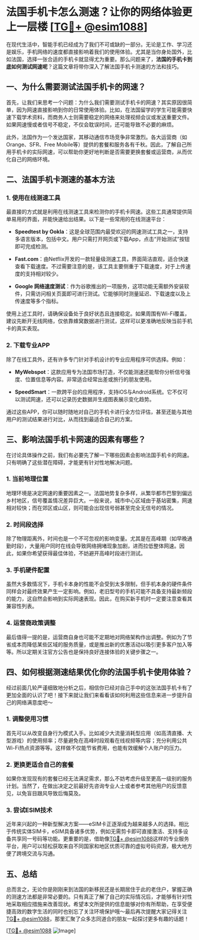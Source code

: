 # 法国手机卡怎么测速？让你的网络体验更上一层楼 [[TG💪+ @esim1088](https://t.me/s/esim1088)]

在现代生活中，智能手机已经成为了我们不可或缺的一部分。无论是工作、学习还是娱乐，手机网络的速度都直接影响着我们的使用体验。尤其是当你身处国外，比如法国，选择一张合适的手机卡就显得尤为重要。那么问题来了，**法国的手机卡到底如何测试网速呢**？这篇文章将带你深入了解法国手机卡测速的方法和技巧。

## 一、为什么需要测试法国手机卡的网速？

首先，让我们来思考一个问题：为什么我们需要测试手机卡的网速？其实原因很简单，因为网速直接影响到你的日常使用体验。比如，在法国留学的学生可能需要快速下载学术资料，而商务人士则需要稳定的网络来处理视频会议或发送重要文件。如果网速慢或者信号不稳定，不仅会耽误时间，还可能导致不必要的麻烦。

此外，法国作为一个发达国家，其移动通信市场竞争非常激烈。各大运营商（如Orange、SFR、Free Mobile等）提供的套餐和服务各有千秋。因此，了解自己所用手机卡的实际网速，可以帮助你更好地判断是否需要更换套餐或运营商，从而优化自己的网络环境。

## 二、法国手机卡测速的基本方法

### 1. 使用在线测速工具

最直接的方式就是利用在线测速工具来检测你的手机卡网速。这些工具通常提供简单易用的界面，并能快速给出结果。以下是一些常用的在线测速平台：

- **Speedtest by Ookla**：这是全球范围内最受欢迎的网速测试工具之一，支持多语言版本，包括中文。用户只需打开网页或下载App，点击“开始测试”按钮即可完成检测。
  
- **Fast.com**：由Netflix开发的一款轻量级测速工具，界面简洁直观，适合快速查看下载速度。不过需要注意的是，该工具主要侧重于下载速度，对于上传速度的支持相对较少。

- **Google 网络速度测试**：作为谷歌推出的一项服务，这项功能无需额外安装软件，只需访问相关页面即可进行测试。它能够同时测量延迟、下载速度以及上传速度等多个指标。

使用上述工具时，请确保设备处于良好状态且连接稳定。如果周围有Wi-Fi覆盖，建议先断开无线网络，仅依靠蜂窝数据进行测试，这样可以更准确地反映当前手机卡的真实表现。

### 2. 下载专业APP

除了在线工具外，还有许多专门针对手机设计的专业应用程序可供选择。例如：

- **MyWebspot**：这款应用专为法国市场打造，不仅能测速还能帮你分析信号强度、位置信息等内容。非常适合经常出差或旅行的朋友使用。
  
- **SpeedSmart**：一款跨平台的应用程序，支持iOS与Android系统。它不仅可以测试网速，还可以记录历史数据并生成图表展示变化趋势。

通过这些APP，你可以随时随地对自己的手机卡进行全方位评估，甚至还能与其他用户的测试结果进行对比，从而找到最适合自己的方案。

## 三、影响法国手机卡网速的因素有哪些？

在讨论具体操作之前，我们有必要先了解一下哪些因素会影响法国手机卡的网速。只有明确了这些潜在障碍，才能更有针对性地解决问题。

### 1. 当前地理位置

地理环境是决定网速的重要因素之一。法国地势复杂多样，从繁华都市巴黎到偏远乡村地区，信号覆盖情况差异巨大。一般来说，城市中心区域由于基站密集，网速相对较快；而在郊区或山区，则可能会出现信号弱甚至完全无信号的情况。

### 2. 时间段选择

除了物理距离外，时间也是一个不可忽视的影响变量。尤其是在高峰期（如早晚通勤时段），大量用户同时在线会导致网络拥堵现象加剧，进而拉低整体网速。因此，如果你希望获得最佳体验，不妨避开高峰时段进行测试。

### 3. 手机硬件配置

虽然大多数情况下，手机卡本身的性能不会受到太多限制，但手机本身的硬件条件同样会对最终效果产生一定影响。例如，老旧型号的手机可能不具备支持最新频段的能力，这自然会影响到实际网速表现。因此，在购买新手机时一定要注意查看其兼容性列表。

### 4. 运营商政策调整

最后值得一提的是，运营商自身也可能不定期地对网络架构作出调整。例如为了节省成本而降低某些区域的服务质量，或是推出新的优惠活动以吸引更多客户加入等等。所以定期关注官方公告也是保持良好连接体验的关键步骤之一。

## 四、如何根据测速结果优化你的法国手机卡使用体验？

经过前面几轮严谨细致地分析之后，相信你已经对自己手中的这张法国手机卡有了更加全面的认识了吧！接下来就让我们来看看该如何利用这些信息来进一步提升自己的网络满意度吧～

### 1. 调整使用习惯

首先可以从改变自身行为模式入手。比如减少大流量消耗型应用（如高清直播、大型游戏）的使用频率；尽量避免在高峰时段观看在线视频等内容；充分利用公共Wi-Fi热点资源等等。这样做不仅能节省费用，也能有效缓解个人账户的压力。

### 2. 更换更适合自己的套餐

如果你发现现有的套餐已经无法满足需求，那么不妨考虑升级至更高一级别的服务计划。当然了，在做出决定之前最好先咨询专业人士或者参考其他用户的反馈意见，以免盲目跟风导致后悔莫及。

### 3. 尝试ESIM技术

近年来兴起的一种新型解决方案——eSIM卡正逐渐成为越来越多人的选择。相比于传统实体SIM卡，eSIM具备诸多优势，例如无需剪卡即可直接激活、支持多设备共享同一号码等功能。更重要的是，借助像[TG💪+ @esim1088](https://t.me/s/esim1088)这样的专业服务平台，用户可以轻松获取来自不同国家和地区优质可靠的虚拟号码资源，极大地方便了跨境交流与沟通。

## 五、总结

总而言之，无论你是刚刚来到法国的新移民还是长期居住于此的老住户，掌握正确的测速方法都是非常必要的。只有真正了解了自己的实际情况后，才能够有针对性地采取相应措施来改善现状。希望本文所提供的信息能够对你有所帮助，在享受便捷高效的数字生活的同时也别忘了关注环境保护哦～最后再次提醒大家记得关注[TG💪+ @esim1088](https://t.me/s/esim1088)，那里汇聚了众多志同道合的朋友一起探讨更多有趣的话题！

[[TG💪+ @esim1088](https://t.me/s/esim1088) ![Image](https://i.postimg.cc/4NQfJmqS/Snipaste-2025-05-13-00-14-12.png)]